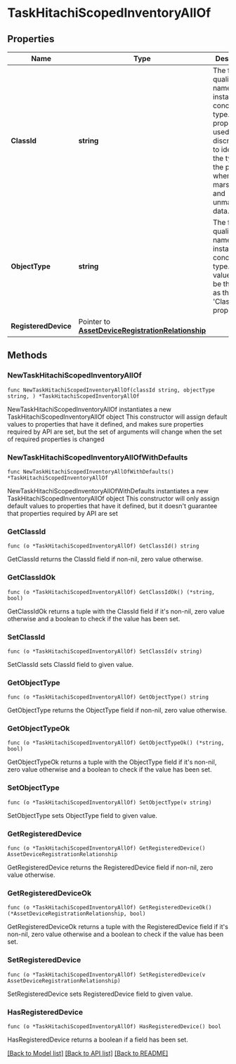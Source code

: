 # TaskHitachiScopedInventoryAllOf

## Properties

Name | Type | Description | Notes
------------ | ------------- | ------------- | -------------
**ClassId** | **string** | The fully-qualified name of the instantiated, concrete type. This property is used as a discriminator to identify the type of the payload when marshaling and unmarshaling data. | [default to "task.HitachiScopedInventory"]
**ObjectType** | **string** | The fully-qualified name of the instantiated, concrete type. The value should be the same as the &#39;ClassId&#39; property. | [default to "task.HitachiScopedInventory"]
**RegisteredDevice** | Pointer to [**AssetDeviceRegistrationRelationship**](AssetDeviceRegistrationRelationship.md) |  | [optional] 

## Methods

### NewTaskHitachiScopedInventoryAllOf

`func NewTaskHitachiScopedInventoryAllOf(classId string, objectType string, ) *TaskHitachiScopedInventoryAllOf`

NewTaskHitachiScopedInventoryAllOf instantiates a new TaskHitachiScopedInventoryAllOf object
This constructor will assign default values to properties that have it defined,
and makes sure properties required by API are set, but the set of arguments
will change when the set of required properties is changed

### NewTaskHitachiScopedInventoryAllOfWithDefaults

`func NewTaskHitachiScopedInventoryAllOfWithDefaults() *TaskHitachiScopedInventoryAllOf`

NewTaskHitachiScopedInventoryAllOfWithDefaults instantiates a new TaskHitachiScopedInventoryAllOf object
This constructor will only assign default values to properties that have it defined,
but it doesn't guarantee that properties required by API are set

### GetClassId

`func (o *TaskHitachiScopedInventoryAllOf) GetClassId() string`

GetClassId returns the ClassId field if non-nil, zero value otherwise.

### GetClassIdOk

`func (o *TaskHitachiScopedInventoryAllOf) GetClassIdOk() (*string, bool)`

GetClassIdOk returns a tuple with the ClassId field if it's non-nil, zero value otherwise
and a boolean to check if the value has been set.

### SetClassId

`func (o *TaskHitachiScopedInventoryAllOf) SetClassId(v string)`

SetClassId sets ClassId field to given value.


### GetObjectType

`func (o *TaskHitachiScopedInventoryAllOf) GetObjectType() string`

GetObjectType returns the ObjectType field if non-nil, zero value otherwise.

### GetObjectTypeOk

`func (o *TaskHitachiScopedInventoryAllOf) GetObjectTypeOk() (*string, bool)`

GetObjectTypeOk returns a tuple with the ObjectType field if it's non-nil, zero value otherwise
and a boolean to check if the value has been set.

### SetObjectType

`func (o *TaskHitachiScopedInventoryAllOf) SetObjectType(v string)`

SetObjectType sets ObjectType field to given value.


### GetRegisteredDevice

`func (o *TaskHitachiScopedInventoryAllOf) GetRegisteredDevice() AssetDeviceRegistrationRelationship`

GetRegisteredDevice returns the RegisteredDevice field if non-nil, zero value otherwise.

### GetRegisteredDeviceOk

`func (o *TaskHitachiScopedInventoryAllOf) GetRegisteredDeviceOk() (*AssetDeviceRegistrationRelationship, bool)`

GetRegisteredDeviceOk returns a tuple with the RegisteredDevice field if it's non-nil, zero value otherwise
and a boolean to check if the value has been set.

### SetRegisteredDevice

`func (o *TaskHitachiScopedInventoryAllOf) SetRegisteredDevice(v AssetDeviceRegistrationRelationship)`

SetRegisteredDevice sets RegisteredDevice field to given value.

### HasRegisteredDevice

`func (o *TaskHitachiScopedInventoryAllOf) HasRegisteredDevice() bool`

HasRegisteredDevice returns a boolean if a field has been set.


[[Back to Model list]](../README.md#documentation-for-models) [[Back to API list]](../README.md#documentation-for-api-endpoints) [[Back to README]](../README.md)


